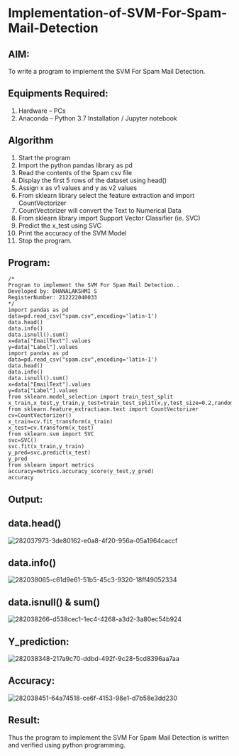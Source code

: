 # Implementation-of-SVM-For-Spam-Mail-Detection

## AIM:
To write a program to implement the SVM For Spam Mail Detection.

## Equipments Required:
1. Hardware – PCs
2. Anaconda – Python 3.7 Installation / Jupyter notebook

## Algorithm
1. Start the program
2. Import the python pandas library as pd
3. Read the contents of the Spam csv file
4. Display the first 5 rows of the dataset using head()
5. Assign x as v1 values and y as v2 values
6. From sklearn library select the feature extraction and import CountVectorizer
7. CountVectorizer will convert the Text to Numerical Data
8. From sklearn library import Support Vector Classifier (ie. SVC)
9. Predict the x_test using SVC
10. Print the accuracy of the SVM Model
11. Stop the program. 

## Program:
```
/*
Program to implement the SVM For Spam Mail Detection..
Developed by: DHANALAKSHMI S
RegisterNumber: 212222040033 
*/
import pandas as pd
data=pd.read_csv("spam.csv",encoding='latin-1')
data.head()
data.info()
data.isnull().sum()
x=data["EmailText"].values
y=data["Label"].values
import pandas as pd
data=pd.read_csv("spam.csv",encoding='latin-1')
data.head()
data.info()
data.isnull().sum()
x=data["EmailText"].values
y=data["Label"].values
from sklearn.model_selection import train_test_split
x_train,x_test,y_train,y_test=train_test_split(x,y,test_size=0.2,random_state=0)
from sklearn.feature_extractiaon.text import CountVectorizer
cv=CountVectorizer()
x_train=cv.fit_transform(x_train)
x_test=cv.transform(x_test)
from sklearn.svm import SVC
svc=SVC()
svc.fit(x_train,y_train)
y_pred=svc.predict(x_test)
y_pred
from sklearn import metrics
accuracy=metrics.accuracy_score(y_test,y_pred)
accuracy
```

## Output:
## data.head()
![282037973-3de80162-e0a8-4f20-956a-05a1964caccf](https://github.com/DhanalakshmiCSE/Implementation-of-SVM-For-Spam-Mail-Detection/assets/119477832/8a93aa7d-8d47-4d0d-aa67-a11368a5eaad)
## data.info()
![282038065-c61d9e61-51b5-45c3-9320-18ff49052334](https://github.com/DhanalakshmiCSE/Implementation-of-SVM-For-Spam-Mail-Detection/assets/119477832/36dc28e5-c985-4c51-92dc-cbad999c2d3d)
## data.isnull() & sum()
![282038266-d538cec1-1ec4-4268-a3d2-3a80ec54b924](https://github.com/DhanalakshmiCSE/Implementation-of-SVM-For-Spam-Mail-Detection/assets/119477832/012296ef-98c5-4605-946e-6d325f37e95e)
## Y_prediction:
![282038348-217a9c70-ddbd-492f-9c28-5cd8396aa7aa](https://github.com/DhanalakshmiCSE/Implementation-of-SVM-For-Spam-Mail-Detection/assets/119477832/a639f83a-37ca-4d61-b9ce-804f6a697ed0)
## Accuracy:
![282038451-64a74518-ce6f-4153-98e1-d7b58e3dd230](https://github.com/DhanalakshmiCSE/Implementation-of-SVM-For-Spam-Mail-Detection/assets/119477832/cd51dc21-7105-46a9-8222-8da9f209a035)



## Result:
Thus the program to implement the SVM For Spam Mail Detection is written and verified using python programming.
